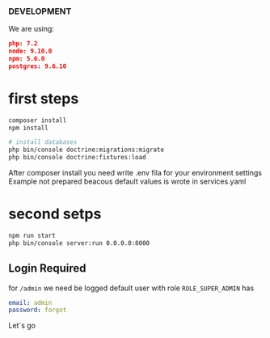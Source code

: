 ### DEVELOPMENT

We are using:

```json
php: 7.2
node: 9.10.0
npm: 5.6.0
postgres: 9.6.10
```

# first steps
```bash
composer install
npm install

# install databases
php bin/console doctrine:migrations:migrate
php bin/console doctrine:fixtures:load
```

After composer install you need write .env fila for your environment settings
Example not prepared beacous default values is wrote in services.yaml

# second setps
```bash
npm run start
php bin/console server:run 0.0.0.0:8000
```

## Login Required

for `/admin` we need be logged
default user with role `ROLE_SUPER_ADMIN` has 
```yaml
email: admin
password: forgot
```

Let`s go
